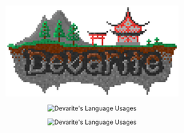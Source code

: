 <p align="center">
  <img width="400" src="SignatureScaled.png" alt="Signature Scaled png">
</p>
<p align="center">
<img align="center" src="https://github-readme-stats.vercel.app/api?username=devarite&show_icons=true&theme=dracula" alt="Devarite's Language Usages">
</p>
<p align="center">
<img align="center" src="https://github-readme-stats.vercel.app/api/top-langs/?username=devarite&theme=dracula" alt="Devarite's Language Usages">
</p>

